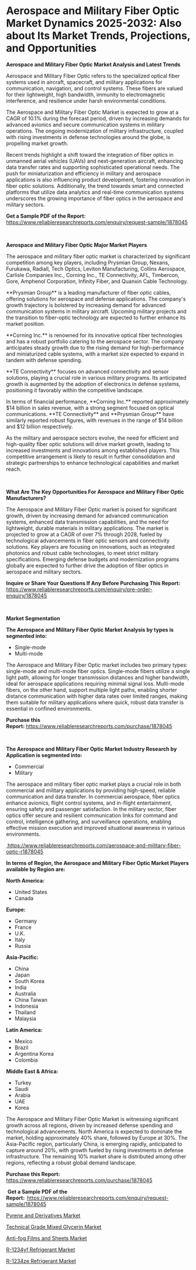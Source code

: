 <p><h1>Aerospace and Military Fiber Optic Market Dynamics 2025-2032: Also about Its Market Trends, Projections, and Opportunities</h1></p><p><strong>Aerospace and Military Fiber Optic Market Analysis and Latest Trends</strong></p>
<p><p>Aerospace and Military Fiber Optic refers to the specialized optical fiber systems used in aircraft, spacecraft, and military applications for communication, navigation, and control systems. These fibers are valued for their lightweight, high bandwidth, immunity to electromagnetic interference, and resilience under harsh environmental conditions. </p><p>The Aerospace and Military Fiber Optic Market is expected to grow at a CAGR of 10.1% during the forecast period, driven by increasing demands for advanced avionics and secure communication systems in military operations. The ongoing modernization of military infrastructure, coupled with rising investments in defense technologies around the globe, is propelling market growth. </p><p>Recent trends highlight a shift toward the integration of fiber optics in unmanned aerial vehicles (UAVs) and next-generation aircraft, enhancing data transfer rates and supporting sophisticated operational needs. The push for miniaturization and efficiency in military and aerospace applications is also influencing product development, fostering innovation in fiber optic solutions. Additionally, the trend towards smart and connected platforms that utilize data analytics and real-time communication systems underscores the growing importance of fiber optics in the aerospace and military sectors.</p></p>
<p><strong>Get a Sample PDF of the Report:&nbsp;</strong> <a href="https://www.reliableresearchreports.com/enquiry/request-sample/1878045?utm_campaign=8&utm_medium=2&utm_source=Github&utm_content=ia&utm_term=04022025&utm_id=aerospace-and-military-fiber-optic">https://www.reliableresearchreports.com/enquiry/request-sample/1878045</a></p>
<p>&nbsp;</p>
<p><strong>Aerospace and Military Fiber Optic Major Market Players</strong></p>
<p><p>The aerospace and military fiber optic market is characterized by significant competition among key players, including Prysmian Group, Nexans, Furukawa, Radiall, Tech Optics, Leviton Manufacturing, Collins Aerospace, Carlisle Companies Inc., Corning Inc., TE Connectivity, AFL, Timbercon, Gore, Amphenol Corporation, Infinity Fiber, and Quanxin Cable Technology.</p><p>**Prysmian Group** is a leading manufacturer of fiber optic cables, offering solutions for aerospace and defense applications. The company's growth trajectory is bolstered by increasing demand for advanced communication systems in military aircraft. Upcoming military projects and the transition to fiber-optic technology are expected to further enhance its market position.</p><p>**Corning Inc.** is renowned for its innovative optical fiber technologies and has a robust portfolio catering to the aerospace sector. The company anticipates steady growth due to the rising demand for high-performance and miniaturized cable systems, with a market size expected to expand in tandem with defense spending.</p><p>**TE Connectivity** focuses on advanced connectivity and sensor solutions, playing a crucial role in various military programs. Its anticipated growth is augmented by the adoption of electronics in defense systems, positioning it favorably within the competitive landscape.</p><p>In terms of financial performance, **Corning Inc.** reported approximately $14 billion in sales revenue, with a strong segment focused on optical communications. **TE Connectivity** and **Prysmian Group** have similarly reported robust figures, with revenues in the range of $14 billion and $12 billion respectively.</p><p>As the military and aerospace sectors evolve, the need for efficient and high-quality fiber optic solutions will drive market growth, leading to increased investments and innovations among established players. This competitive arrangement is likely to result in further consolidation and strategic partnerships to enhance technological capabilities and market reach.</p></p>
<p>&nbsp;</p>
<p><strong>What Are The Key Opportunities For Aerospace and Military Fiber Optic Manufacturers?</strong></p>
<p><p>The Aerospace and Military Fiber Optic market is poised for significant growth, driven by increasing demand for advanced communication systems, enhanced data transmission capabilities, and the need for lightweight, durable materials in military applications. The market is projected to grow at a CAGR of over 7% through 2028, fueled by technological advancements in fiber optic sensors and connectivity solutions. Key players are focusing on innovations, such as integrated photonics and robust cable technologies, to meet strict military specifications. Emerging defense budgets and modernization programs globally are expected to further drive the adoption of fiber optics in aerospace and military sectors.</p></p>
<p><strong>Inquire or Share Your Questions If Any Before Purchasing This Report:</strong> <a href="https://www.reliableresearchreports.com/enquiry/pre-order-enquiry/1878045?utm_campaign=8&utm_medium=2&utm_source=Github&utm_content=ia&utm_term=04022025&utm_id=aerospace-and-military-fiber-optic">https://www.reliableresearchreports.com/enquiry/pre-order-enquiry/1878045</a></p>
<p>&nbsp;</p>
<p><strong>Market Segmentation</strong></p>
<p><strong>The Aerospace and Military Fiber Optic Market Analysis by types is segmented into:</strong></p>
<p><ul><li>Single-mode</li><li>Multi-mode</li></ul></p>
<p><p>The Aerospace and Military Fiber Optic market includes two primary types: single-mode and multi-mode fiber optics. Single-mode fibers utilize a single light path, allowing for longer transmission distances and higher bandwidth, ideal for aerospace applications requiring minimal signal loss. Multi-mode fibers, on the other hand, support multiple light paths, enabling shorter distance communication with higher data rates over limited ranges, making them suitable for military applications where quick, robust data transfer is essential in confined environments.</p></p>
<p><strong>Purchase this Report:&nbsp;</strong><a href="https://www.reliableresearchreports.com/purchase/1878045?utm_campaign=8&utm_medium=2&utm_source=Github&utm_content=ia&utm_term=04022025&utm_id=aerospace-and-military-fiber-optic">https://www.reliableresearchreports.com/purchase/1878045</a></p>
<p>&nbsp;</p>
<p><strong>The Aerospace and Military Fiber Optic Market Industry Research by Application is segmented into:</strong></p>
<p><ul><li>Commercial</li><li>Military</li></ul></p>
<p><p>The aerospace and military fiber optic market plays a crucial role in both commercial and military applications by providing high-speed, reliable communication and data transfer. In commercial aerospace, fiber optics enhance avionics, flight control systems, and in-flight entertainment, ensuring safety and passenger satisfaction. In the military sector, fiber optics offer secure and resilient communication links for command and control, intelligence gathering, and surveillance operations, enabling effective mission execution and improved situational awareness in various environments.</p></p>
<p><a href="https://www.reliableresearchreports.com/aerospace-and-military-fiber-optic-r1878045?utm_campaign=8&utm_medium=2&utm_source=Github&utm_content=ia&utm_term=04022025&utm_id=aerospace-and-military-fiber-optic">&nbsp;https://www.reliableresearchreports.com/aerospace-and-military-fiber-optic-r1878045</a></p>
<p><strong>In terms of Region, the Aerospace and Military Fiber Optic Market Players available by Region are:</strong></p>
<p>
    <p> <strong> North America: </strong>
        <ul>
            <li>United States</li>
            <li>Canada</li>
        </ul>
        </p> 
    <p> <strong> Europe: </strong>
        <ul>
            <li>Germany</li>
            <li>France</li>
            <li>U.K.</li>
            <li>Italy</li>
            <li>Russia</li>
        </ul>
        </p> 
    <p> <strong> Asia-Pacific: </strong>
        <ul>
            <li>China</li>
            <li>Japan</li>
            <li>South Korea</li>
            <li>India</li>
            <li>Australia</li>
            <li>China Taiwan</li>
            <li>Indonesia</li>
            <li>Thailand</li>
            <li>Malaysia</li>
        </ul>
        </p> 
    <p> <strong> Latin America: </strong>
        <ul>
            <li>Mexico</li>
            <li>Brazil</li>
            <li>Argentina Korea</li>
            <li>Colombia</li>
        </ul>
        </p> 
    <p> <strong> Middle East & Africa: </strong>
        <ul>
            <li>Turkey</li>
            <li>Saudi</li>
            <li>Arabia</li>
            <li>UAE</li>
            <li>Korea</li>
        </ul>
    </p>
    </p>
<p><p>The Aerospace and Military Fiber Optic Market is witnessing significant growth across all regions, driven by increased defense spending and technological advancements. North America is expected to dominate the market, holding approximately 40% share, followed by Europe at 30%. The Asia-Pacific region, particularly China, is emerging rapidly, anticipated to capture around 20%, with growth fueled by rising investments in defense infrastructure. The remaining 10% market share is distributed among other regions, reflecting a robust global demand landscape.</p></p>
<p><strong>Purchase this Report: </strong><a href="https://www.reliableresearchreports.com/purchase/1878045?utm_campaign=8&utm_medium=2&utm_source=Github&utm_content=ia&utm_term=04022025&utm_id=aerospace-and-military-fiber-optic">https://www.reliableresearchreports.com/purchase/1878045</a></p>
<p>&nbsp;<strong>Get a Sample PDF of the Report:&nbsp;&nbsp;</strong><a href="https://www.reliableresearchreports.com/enquiry/request-sample/1878045?utm_campaign=8&utm_medium=2&utm_source=Github&utm_content=ia&utm_term=04022025&utm_id=aerospace-and-military-fiber-optic">https://www.reliableresearchreports.com/enquiry/request-sample/1878045</a></p>
<p><strong></strong></p>
<p><p><a href="https://github.com/dingharhouma/Market-Research-Report-List-1/blob/main/pyrene-and-derivatives-market.md?utm_campaign=8&utm_medium=2&utm_source=Github&utm_content=ia&utm_term=04022025&utm_id=aerospace-and-military-fiber-optic">Pyrene and Derivatives Market</a></p><p><a href="https://github.com/tshumaalzlam0/Market-Research-Report-List-1/blob/main/technical-grade-mixed-glycerin-market.md?utm_campaign=8&utm_medium=2&utm_source=Github&utm_content=ia&utm_term=04022025&utm_id=aerospace-and-military-fiber-optic">Technical Grade Mixed Glycerin Market</a></p><p><a href="https://github.com/tashiafun920/Market-Research-Report-List-1/blob/main/anti-fog-films-and-sheets-market.md?utm_campaign=8&utm_medium=2&utm_source=Github&utm_content=ia&utm_term=04022025&utm_id=aerospace-and-military-fiber-optic">Anti-fog Films and Sheets Market</a></p><p><a href="https://github.com/toldenargelia86/Market-Research-Report-List-1/blob/main/r-1234yf-refrigerant-market.md?utm_campaign=8&utm_medium=2&utm_source=Github&utm_content=ia&utm_term=04022025&utm_id=aerospace-and-military-fiber-optic">R-1234yf Refrigerant Market</a></p><p><a href="https://github.com/bornergabrielle89/Market-Research-Report-List-1/blob/main/r-1234ze-refrigerant-market.md?utm_campaign=8&utm_medium=2&utm_source=Github&utm_content=ia&utm_term=04022025&utm_id=aerospace-and-military-fiber-optic">R-1234ze Refrigerant Market</a></p></p>